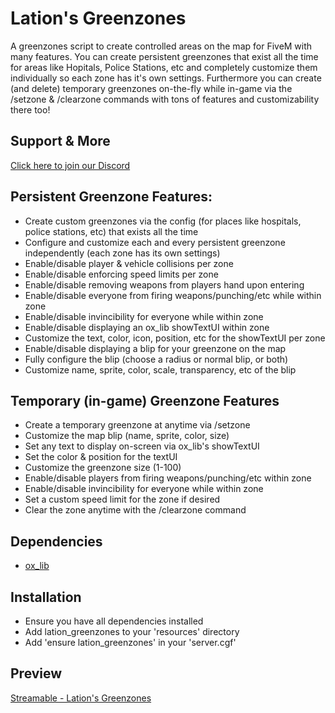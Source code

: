 # Lation's Greenzones
A greenzones script to create controlled areas on the map for FiveM with many features. You can create persistent greenzones that exist all the time for areas like Hopitals, Police Stations, etc and completely customize them individually so each zone has it's own settings. Furthermore you can create (and delete) temporary greenzones on-the-fly while in-game via the /setzone & /clearzone commands with tons of features and customizability there too!

## Support & More
[Click here to join our Discord](https://discord.gg/9EbY4nM5uu)

## Persistent Greenzone Features:
- Create custom greenzones via the config (for places like hospitals, police stations, etc) that exists all the time
- Configure and customize each and every persistent greenzone independently (each zone has its own settings)
- Enable/disable player & vehicle collisions per zone
- Enable/disable enforcing speed limits per zone
- Enable/disable removing weapons from players hand upon entering
- Enable/disable everyone from firing weapons/punching/etc while within zone
- Enable/disable invincibility for everyone while within zone
- Enable/disable displaying an ox_lib showTextUI within zone
- Customize the text, color, icon, position, etc for the showTextUI per zone
- Enable/disable displaying a blip for your greenzone on the map
- Fully configure the blip (choose a radius or normal blip, or both)
- Customize name, sprite, color, scale, transparency, etc of the blip

## Temporary (in-game) Greenzone Features
- Create a temporary greenzone at anytime via /setzone
- Customize the map blip (name, sprite, color, size)
- Set any text to display on-screen via ox_lib's showTextUI
- Set the color & position for the textUI
- Customize the greenzone size (1-100)
- Enable/disable players from firing weapons/punching/etc within zone
- Enable/disable invincibility for everyone while within zone
- Set a custom speed limit for the zone if desired
- Clear the zone anytime with the /clearzone command

## Dependencies
- [ox_lib](https://github.com/overextended/ox_lib/releases)

## Installation
- Ensure you have all dependencies installed
- Add lation_greenzones to your 'resources' directory
- Add 'ensure lation_greenzones' in your 'server.cgf'

## Preview
[Streamable - Lation's Greenzones](https://streamable.com/nat0ce)
